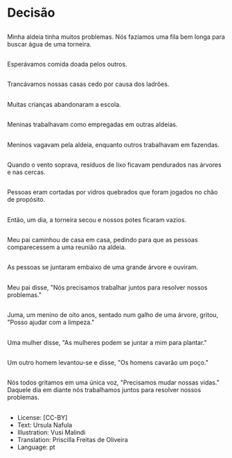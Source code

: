 # Decisão

##
Minha aldeia tinha muitos problemas. Nós fazíamos uma fila bem longa para buscar água de uma torneira.

##
Esperávamos comida doada pelos outros.

##
Trancávamos nossas casas cedo por causa dos ladrões.

##
Muitas crianças abandonaram a escola.

##
Meninas trabalhavam como empregadas em outras aldeias.

##
Meninos vagavam pela aldeia, enquanto outros trabalhavam em fazendas.

##
Quando o vento soprava, resíduos de lixo ficavam pendurados nas árvores e nas cercas.

##
Pessoas eram cortadas por vidros quebrados que foram jogados no chão de propósito.

##
Então, um dia, a torneira secou e nossos potes ficaram vazios.

##
Meu pai caminhou de casa em casa, pedindo para que as pessoas comparecessem a uma reunião na aldeia.

##
As pessoas se juntaram embaixo de uma grande árvore e ouviram.

##
Meu pai disse, "Nós precisamos trabalhar juntos para resolver nossos problemas."

##
Juma, um menino de oito anos, sentado num galho de uma árvore, gritou, "Posso ajudar com a limpeza."

##
Uma mulher disse, "As mulheres podem se juntar a mim para plantar."

##
Um outro homem levantou-se e disse, "Os homens cavarão um poço."

##
Nós todos gritamos em uma única voz, "Precisamos mudar nossas vidas." Daquele dia em diante nós trabalhamos juntos para resolver nossos problemas.

##
* License: [CC-BY]
* Text: Ursula Nafula
* Illustration: Vusi Malindi
* Translation: Priscilla Freitas de Oliveira
* Language: pt
